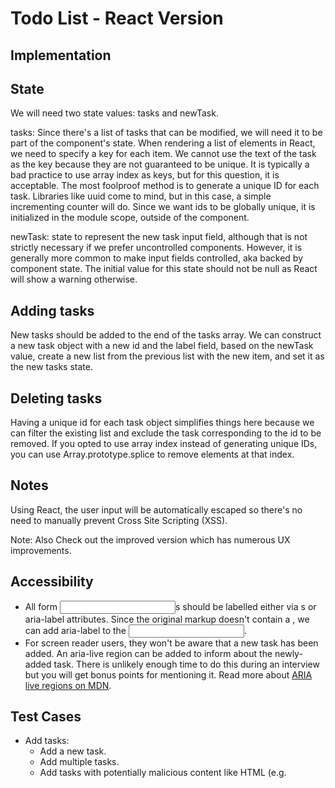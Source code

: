# Todo List - React Version

## Implementation
## State
We will need two state values: tasks and newTask.

tasks: Since there's a list of tasks that can be modified, we will need it to be part of the component's state. When rendering a list of elements in React, we need to specify a key for each item. We cannot use the text of the task as the key because they are not guaranteed to be unique. It is typically a bad practice to use array index as keys, but for this question, it is acceptable. The most foolproof method is to generate a unique ID for each task. Libraries like uuid come to mind, but in this case, a simple incrementing counter will do. Since we want ids to be globally unique, it is initialized in the module scope, outside of the component.

newTask: state to represent the new task input field, although that is not strictly necessary if we prefer uncontrolled components. However, it is generally more common to make input fields controlled, aka backed by component state. The initial value for this state should not be null as React will show a warning otherwise.

## Adding tasks
New tasks should be added to the end of the tasks array. We can construct a new task object with a new id and the label field, based on the newTask value, create a new list from the previous list with the new item, and set it as the new tasks state.

## Deleting tasks
Having a unique id for each task object simplifies things here because we can filter the existing list and exclude the task corresponding to the id to be removed. If you opted to use array index instead of generating unique IDs, you can use Array.prototype.splice to remove elements at that index.

## Notes
Using React, the user input will be automatically escaped so there's no need to manually prevent Cross Site Scripting (XSS).

Note: Also Check out the improved version which has numerous UX improvements.

## Accessibility
  * All form <input>s should be labelled either via <label>s or aria-label attributes. Since the original markup doesn't contain a <label>, we can add aria-label to the <input>.
  * For screen reader users, they won't be aware that a new task has been added. An aria-live region can be added to inform about the newly-added task. There is unlikely enough time to do this during an interview but you will get bonus points for mentioning it. Read more about [ARIA live regions on MDN](https://www.greatfrontend.com/questions/user-interface/todo-list/react/solution/improved).

## Test Cases
* Add tasks:
  * Add a new task.
  * Add multiple tasks.
  * Add tasks with potentially malicious content like HTML (e.g. <script>, <style> or <link>) and ensure there's no XSS.
  * Check that <input> is cleared after a task is added.
* Delete tasks:
  * Delete an existing task.
  * Delete multiple tasks.
  * Delete newly-added tasks.